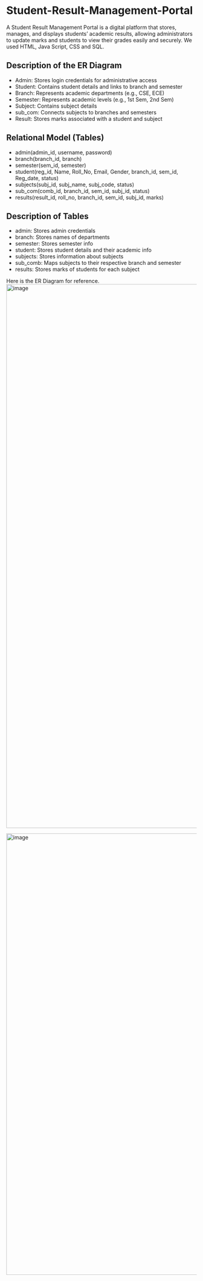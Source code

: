 # Student-Result-Management-Portal
A Student Result Management Portal is a digital platform that stores, manages, and displays students’ academic results, allowing administrators to update marks and students to view their grades easily and securely. 
We used HTML, Java Script, CSS and SQL.

## Description of the ER Diagram
- Admin: Stores login credentials for administrative access
- Student: Contains student details and links to branch and semester
- Branch: Represents academic departments (e.g., CSE, ECE)
- Semester: Represents academic levels (e.g., 1st Sem, 2nd Sem)
- Subject: Contains subject details
- sub_com: Connects subjects to branches and semesters
- Result: Stores marks associated with a student and subject

## Relational Model (Tables)
- admin(admin_id, username, password)
- branch(branch_id, branch)
- semester(sem_id, semester)
- student(reg_id, Name, Roll_No, Email, Gender, branch_id, sem_id, Reg_date, status)
- subjects(subj_id, subj_name, subj_code, status)
- sub_com(comb_id, branch_id, sem_id, subj_id, status)
- results(result_id, roll_no, branch_id, sem_id, subj_id, marks)

## Description of Tables
- admin: Stores admin credentials
- branch: Stores names of departments
- semester: Stores semester info
- student: Stores student details and their academic info
- subjects: Stores information about subjects
- sub_comb: Maps subjects to their respective branch and semester
- results: Stores marks of students for each subject

Here is the ER Diagram for reference.
<img width="1680" height="1439" alt="image" src="https://github.com/user-attachments/assets/a8f9e13a-87e9-4649-a58a-a7893797c322" />

<img width="1280" height="1168" alt="image" src="https://github.com/user-attachments/assets/fb0c28f7-c9a8-4306-97b7-58c22e7366b0" />




